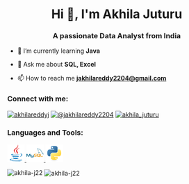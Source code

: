 <h1 align="center">Hi 👋, I'm Akhila Juturu</h1>
<h3 align="center">A passionate Data Analyst from India</h3>


- 🌱 I’m currently learning **Java**

- 💬 Ask me about **SQL, Excel**

- 📫 How to reach me **jakhilareddy2204@gmail.com**

<h3 align="left">Connect with me:</h3>
<p align="left">
<a href="https://linkedin.com/in/akhilareddyj" target="blank"><img align="center" src="https://raw.githubusercontent.com/rahuldkjain/github-profile-readme-generator/master/src/images/icons/Social/linked-in-alt.svg" alt="akhilareddyj" height="30" width="40" /></a>
<a href="https://www.hackerrank.com/@jakhilareddy2204" target="blank"><img align="center" src="https://raw.githubusercontent.com/rahuldkjain/github-profile-readme-generator/master/src/images/icons/Social/hackerrank.svg" alt="@jakhilareddy2204" height="30" width="40" /></a>
<a href="https://www.leetcode.com/akhila_juturu" target="blank"><img align="center" src="https://raw.githubusercontent.com/rahuldkjain/github-profile-readme-generator/master/src/images/icons/Social/leet-code.svg" alt="akhila_juturu" height="30" width="40" /></a>
</p>

<h3 align="left">Languages and Tools:</h3>
<p align="left"> <a href="https://www.java.com" target="_blank" rel="noreferrer"> <img src="https://raw.githubusercontent.com/devicons/devicon/master/icons/java/java-original.svg" alt="java" width="40" height="40"/> </a> <a href="https://www.mysql.com/" target="_blank" rel="noreferrer"> <img src="https://raw.githubusercontent.com/devicons/devicon/master/icons/mysql/mysql-original-wordmark.svg" alt="mysql" width="40" height="40"/> </a> <a href="https://www.python.org" target="_blank" rel="noreferrer"> <img src="https://raw.githubusercontent.com/devicons/devicon/master/icons/python/python-original.svg" alt="python" width="40" height="40"/> </a> </p>

<p><img align="left" src="https://github-readme-stats.vercel.app/api/top-langs?username=akhila-j22&show_icons=true&locale=en&layout=compact" alt="akhila-j22" /></p>

<p>&nbsp;<img align="center" src="https://github-readme-stats.vercel.app/api?username=akhila-j22&show_icons=true&locale=en" alt="akhila-j22" /></p>


